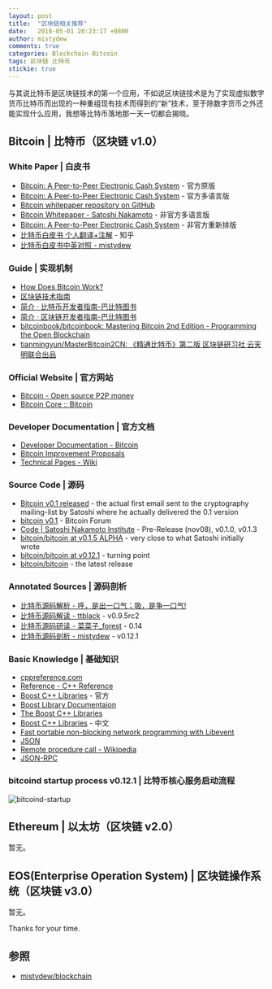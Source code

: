 ```yaml
---
layout: post
title:  "区块链相关推荐"
date:   2018-05-01 20:23:17 +0800
author: mistydew
comments: true
categories: Blockchain Bitcoin
tags: 区块链 比特币
stickie: true
---
```

与其说比特币是区块链技术的第一个应用，不如说区块链技术是为了实现虚拟数字货币比特币而出现的一种重组现有技术而得到的“新”技术，至于除数字货币之外还能实现什么应用，我想等比特币落地那一天一切都会揭晓。

## Bitcoin | 比特币（区块链 v1.0）

### White Paper | 白皮书

* [Bitcoin: A Peer-to-Peer Electronic Cash System](https://bitcoin.org/bitcoin.pdf) - 官方原版
* [Bitcoin: A Peer-to-Peer Electronic Cash System](https://bitcoin.org/en/bitcoin-paper) - 官方多语言版
* [Bitcoin whitepaper repository on GitHub](https://github.com/wbnns/bitcoinwhitepaper)
* [Bitcoin Whitepaper - Satoshi Nakamoto](http://satoshinakamoto.me/whitepaper) - 非官方多语言版
* [Bitcoin: A Peer-to-Peer Electronic Cash System](https://git.dhimmel.com/bitcoin-whitepaper) - 非官方重新排版
* [比特币白皮书 个人翻译+注解](https://zhuanlan.zhihu.com/p/25039679) - 知乎
* [比特币白皮书中英对照 - mistydew](https://mistydew.github.io/blog/2018/04/Bitcoin-A-Peer-to-Peer-Electronic-Cash-System.html)

### Guide | 实现机制

* [How Does Bitcoin Work?](https://learnmeabitcoin.com)
* [区块链技术指南](https://yeasy.gitbooks.io/blockchain_guide/content)
* [简介 · 比特币开发者指南-巴比特图书](https://book.8btc.com/books/6/bitcoin-developer-guide/_book)
* [简介 · 区块链开发者指南-巴比特图书](https://book.8btc.com/books/6/blockchain-developer-guide/_book)
* [bitcoinbook/bitcoinbook: Mastering Bitcoin 2nd Edition - Programming the Open Blockchain](https://github.com/bitcoinbook/bitcoinbook)
* [tianmingyun/MasterBitcoin2CN: 《精通比特币》第二版 区块链研习社 云天明联合出品](https://github.com/tianmingyun/MasterBitcoin2CN)

### Official Website | 官方网站

* [Bitcoin - Open source P2P money](https://bitcoin.org/en)
* [Bitcoin Core :: Bitcoin](https://bitcoincore.org)

### Developer Documentation | 官方文档

* [Developer Documentation - Bitcoin](https://bitcoin.org/en/developer-documentation)
* [Bitcoin Improvement Proposals](https://github.com/bitcoin/bips#readme)
* [Technical Pages - Wiki](https://en.bitcoin.it/wiki/Category:Technical)

### Source Code | 源码

* [Bitcoin v0.1 released](https://www.metzdowd.com/pipermail/cryptography/2009-January/014994.html) - the actual first email sent to the cryptography mailing-list by Satoshi where he actually delivered the 0.1 version
* [bitcoin v0.1](https://bitcointalk.org/index.php?topic=68121.0) - Bitcoin Forum
* [Code \| Satoshi Nakamoto Institute](https://satoshi.nakamotoinstitute.org/code) - Pre-Release (nov08), v0.1.0, v0.1.3
* [bitcoin/bitcoin at v0.1.5 ALPHA](https://github.com/bitcoin/bitcoin/tree/4405b78d6059e536c36974088a8ed4d9f0f29898) - very close to what Satoshi initially wrote
* [bitcoin/bitcoin at v0.12.1](https://github.com/bitcoin/bitcoin/tree/v0.12.1) - turning point
* [bitcoin/bitcoin](https://github.com/bitcoin/bitcoin) - the latest release

### Annotated Sources | 源码剖析

* [比特币源码解析 - 呼，是出一口气；吸，是争一口气!](https://blog.csdn.net/pure_lady/article/category/7131199/2)
* [比特币源码解读 - ttblack](https://www.jianshu.com/u/ef215107c407) - v0.9.5rc2
* [比特币源码研读 - 菜菜子_forest](https://www.jianshu.com/u/30081a05cf95) - 0.14
* [比特币源码剖析 - mistydew](https://mistydew.github.io/blog/2018/05/bitcoin-source-anatomy-00.html) - v0.12.1

### Basic Knowledge | 基础知识

* [cppreference.com](https://en.cppreference.com/w)
* [Reference - C++ Reference](http://www.cplusplus.com/reference)
* [Boost C++ Libraries](https://www.boost.org) - 官方
* [Boost Library Documentaion](https://www.boost.org/doc/libs)
* [The Boost C++ Libraries](https://theboostcpplibraries.com)
* [Boost C++ Libraries](http://boost.ez2learn.com) - 中文
* [Fast portable non-blocking network programming with Libevent](http://www.wangafu.net/~nickm/libevent-book)
* [JSON](http://www.json.org)
* [Remote procedure call - Wikipedia](https://en.wikipedia.org/wiki/Remote_procedure_call)
* [JSON-RPC](https://www.jsonrpc.org)

### bitcoind startup process v0.12.1 | 比特币核心服务启动流程

![bitcoind-startup](https://raw.githubusercontent.com/mistydew/blockchain/master/images/bitcoind-startup-v0.12.1.png)

## Ethereum | 以太坊（区块链 v2.0）

暂无。

## EOS(Enterprise Operation System) | 区块链操作系统（区块链 v3.0）

暂无。

Thanks for your time.

## 参照

* [mistydew/blockchain](https://github.com/mistydew/blockchain)
